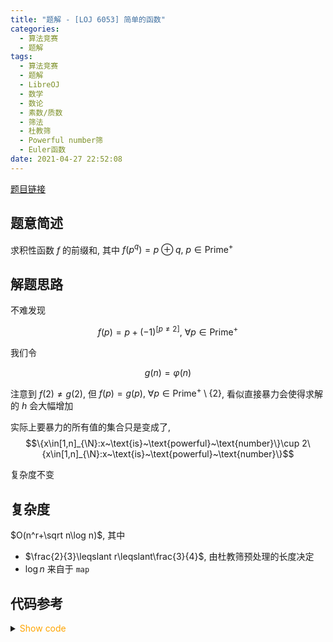 ```yaml
---
title: "题解 - [LOJ 6053] 简单的函数"
categories:
  - 算法竞赛
  - 题解
tags:
  - 算法竞赛
  - 题解
  - LibreOJ
  - 数学
  - 数论
  - 素数/质数
  - 筛法
  - 杜教筛
  - Powerful number筛
  - Euler函数
date: 2021-04-27 22:52:08
---
```


[题目链接](https://loj.ac/p/6053)

<!-- more -->

## 题意简述

求积性函数 $f$ 的前缀和, 其中 $f(p^q)=p\oplus q,~p\in\text{Prime}^+$

## 解题思路

不难发现

$$f(p)=p+(-1)^{[p\ne2]},~\forall p\in\text{Prime}^+$$

我们令

$$g(n)=\varphi(n)$$

注意到 $f(2)\ne g(2)$, 但 $f(p)=g(p),~\forall p\in\text{Prime}^+\setminus\{2\}$, 看似直接暴力会使得求解的 $h$ 会大幅增加

实际上要暴力的所有值的集合只是变成了,
$$\{x\in[1,n]_{\N}:x~\text{is}~\text{powerful}~\text{number}\}\cup 2\{x\in[1,n]_{\N}:x~\text{is}~\text{powerful}~\text{number}\}$$

复杂度不变

## 复杂度

$O(n^r+\sqrt n\log n)$, 其中

- $\frac{2}{3}\leqslant r\leqslant\frac{3}{4}$, 由杜教筛预处理的长度决定
- $\log n$ 来自于 `map`

## 代码参考

<details>
<summary><font color='orange'>Show code</font></summary>

{% icodeweb cpa_cpp title:LibreOJ_6053 LibreOJ/6053/0.cpp %}

</details>
